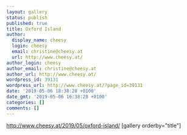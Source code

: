 ```yaml
---
layout: gallery
status: publish
published: true
title: Oxford Island
author:
  display_name: cheesy
  login: cheesy
  email: christine@cheesy.at
  url: http://www.cheesy.at/
author_login: cheesy
author_email: christine@cheesy.at
author_url: http://www.cheesy.at/
wordpress_id: 39131
wordpress_url: http://www.cheesy.at/?page_id=39131
date: '2019-05-06 18:38:28 +0100'
date_gmt: '2019-05-06 16:38:28 +0100'
categories: []
comments: []
---
```

http://www.cheesy.at/2019/05/oxford-island/
[gallery orderby="title"]
